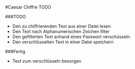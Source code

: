 #Caesar Chiffre TODO

###TODO
- Den zu chiffrierenden Text aus einer Datei lesen
- Den Text nach Alphanumerischen Zeichen filter
- Den gefilterten Text anhand eines Passwort verschüsseln
- Den verschlüsselten Text in einer Datei speichern

###Fertig
- Text zum verschlüsseln besorgen
